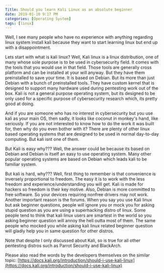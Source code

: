 ```yaml
---
Title: Should you learn Kali Linux as an absolute beginner
date: 2019-01-10 9:17 PM
categories: [Operating System]
tags: [linux]
---
```


Well, I see many people who have no experience with anything regarding linux system install kali because they want to start learning linux but end up with a disappointment.

Lets start with what is kali linux? Well, Kali linux is a linux distribution, one of many whose sole purpose is to be used in cybersecurity field. It comes with the tools that you would use in that field. Those tools are generally cross platform and can be installed at your will anyway. But they have them preinstalled to save your time. It is based on Debian. But its more than just Debian with a bunch of preinstalled tools. They have custom kernel that is designed to support many hardware used during pentesting work out of the box. Kali is not a general purpose operating system, but its designed to be only used for a specific purpose of cybersecurity research which, its pretty good at doing.

And if you are someone who has no interest in cybersecurity but you use kali as your main OS, then sadly, it looks like coconut in monkey's hand, like seriously. If you are not interested to know how to do the work it was built for, then why do you even bother with it? There are plenty of other linux based operating systems that are designed to be used in normal day-to-day computing. But kali isnt one of them.

But Kali is easy why??? Well, the answer could be because its based on Debian and Debian is itself an easy to use operating system. Many other popular operating systems are based on Debian which leads kali to be familiar system.

But kali is hard, why??? Well, first thing to remember is that convenience is inversely proportional to freedom. The easy it is to work with the less freedom and experience/understanding you will get. Kali is made for hackers so freedom is their key motive. Also, Debian is more committed to free software. So your devices requiring nonfree drivers may not work. Another important reason is the forums. When you say you use Kali linux but ask beginner questions, people will ignore you or mock you for asking stupid question as you are using a superhacking distro of linux. Some people tend to think that kali linux users are smartest in the world so you asking beginner question will annoy the hell outta most of them. The same people who mocked you while asking kali linux related beginner question will gladly help you in same question for other distros.

Note that despite I only discussed about Kali, so is true for all other pentesting distros such as Parrot Security and BlackArch.

Please also read the words by the developers themselves on the similar topic: [https://docs.kali.org/introduction/should-i-use-kali-linux](https://docs.kali.org/introduction/should-i-use-kali-linux)